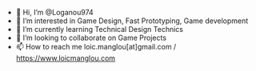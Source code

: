 - 👋 Hi, I’m @Loganou974
- 👀 I’m interested in Game Design, Fast Prototyping, Game development
- 🌱 I’m currently learning Technical Design Technics
- 💞️ I’m looking to collaborate on Game Projects
- 📫 How to reach me loic.manglou[at]gmail.com / https://www.loicmanglou.com

<!---
Loganou974/Loganou974 is a ✨ special ✨ repository because its `README.md` (this file) appears on your GitHub profile.
You can click the Preview link to take a look at your changes.
--->
